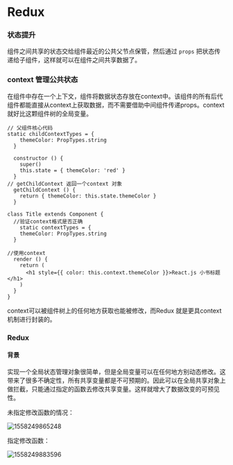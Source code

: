 # Redux

### 状态提升

组件之间共享的状态交给组件最近的公共父节点保管，然后通过 `props` 把状态传递给子组件，这样就可以在组件之间共享数据了。

### context 管理公共状态

​	在组件中存在一个上下文，组件将数据状态存放在context中。该组件的所有后代组件都能直接从context上获取数据，而不需要借助中间组件传递props。context 就好比这颗组件树的全局变量。

 

```reac
// 父组件核心代码
static childContextTypes = {
    themeColor: PropTypes.string
  }

  constructor () {
    super()
    this.state = { themeColor: 'red' }
  }
// getChildContext 返回一个context 对象
  getChildContext () {
    return { themeColor: this.state.themeColor }
  }
```

 

```react
class Title extends Component {
  //验证context格式是否正确
    static contextTypes = {
    themeColor: PropTypes.string
  }

//使用context
  render () {
    return (
      <h1 style={{ color: this.context.themeColor }}>React.js 小书标题</h1>
    )
  }
}
```

context可以被组件树上的任何地方获取也能被修改，而Redux 就是更具context 机制进行封装的。



### Redux

#### 背景

实现一个全局状态管理对象很简单，但是全局变量可以在任何地方别动态修改。这带来了很多不确定性，所有共享变量都是不可预期的。因此可以在全局共享对象上做拦截，只能通过指定的函数去修改共享变量。这样就增大了数据改变的可预见性。



未指定修改函数的情况：

![1558249865248](C:\Users\MrRen\AppData\Roaming\Typora\typora-user-images\1558249865248.png)



指定修改函数：

![1558249883596](C:\Users\MrRen\AppData\Roaming\Typora\typora-user-images\1558249883596.png)

  

